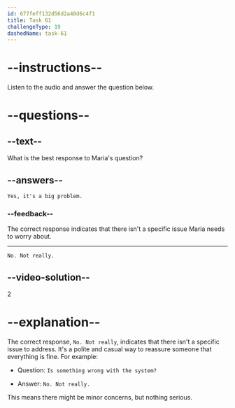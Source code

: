 ```yaml
---
id: 677feff132d56d2a40d6c4f1
title: Task 61
challengeType: 19
dashedName: task-61
---
```


<!-- (Audio) Maria: I agree. But, why did you ask? Did you notice something wrong? -->

<!-- SPEAKING -->

# --instructions--

Listen to the audio and answer the question below.

# --questions--

## --text--

What is the best response to Maria's question?

## --answers--

`Yes, it's a big problem.`

### --feedback--

The correct response indicates that there isn't a specific issue Maria needs to worry about.

---

`No. Not really.`

## --video-solution--

2

# --explanation--

The correct response, `No. Not really`, indicates that there isn't a specific issue to address. It's a polite and casual way to reassure someone that everything is fine. For example:

- Question: `Is something wrong with the system?`

- Answer: `No. Not really.`

This means there might be minor concerns, but nothing serious.
